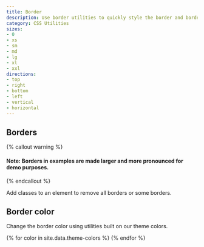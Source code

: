 ```yaml
---
title: Border
description: Use border utilities to quickly style the border and border-radius of an element. Great for images, buttons, or any other element.
category: CSS Utilities
sizes:
- 0 
- xs
- sm
- md
- lg
- xl
- xxl
directions:
- top 
- right
- bottom
- left
- vertical
- horizontal
---
```



## Borders
 {% callout warning %}
#### Note: Borders in examples are made larger and more pronounced for demo purposes.
{% endcallout %}

Add classes to an element to remove all borders or some borders.

<div class="docs-example-border-utils">
<div data-example>
<span class="c-bd-0"></span>
<span class="c-bd"></span>
<span class="c-bd-top"></span>
<span class="c-bd-right"></span>
<span class="c-bd-bottom"></span>
<span class="c-bd-left"></span>
</div>
</div>

## Border color

Change the border color using utilities built on our theme colors.

<div class="docs-example-border-color-utils">
<div data-example>
{% for color in site.data.theme-colors %}
<span class="c-bd c-bd-{{ color.name }}"></span>{% endfor %}
</div>
</div>

